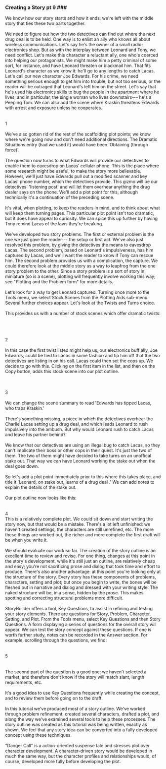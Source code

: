### Creating a Story pt 9 ### <br/>
We know how our story starts and how it ends; we're left with the middle story that ties these two parts together. <br/>
 <br/>
We need to figure out how the two detectives can find out where the next drug deal is to be held.  One way is to enlist an ally who knows all about wireless communications.  Let's say he's the owner of a small radio-electronics shop.  But as with the interplay between Leonard and Tony, we need conflict.  Let's make this character a reluctant ally, one who's coerced into helping our protagonists.  We might make him a petty criminal of some sort, for instance, and have Leonard threaten or blackmail him.  That fits Leonard's character as we know it: he'll go to any lengths to catch Lacas.  Let's call our new character Joe Edwards. For his crime, we need something serious enough to get him into trouble, but not too serious, or the reader will be outraged that Leonard's left him on the street.  Let's say that he's used his electronics skills to bug the people in the apartment where he lives;  and in particular, the single woman who lives downstairs--- he's a Peeping Tom.  We can also add the scene where Kraskin threatens Edwards with arrest and exposure unless he cooperates. <br/>
 <br/>
 <br/>
1 <br/>
 <br/>
We've also gotten rid of the rest of the scaffolding plot points; we know where we're going now and don't need additional directions.  The Dramatic Situations entry (had we used it) would have been 'Obtaining (through force)'.  <br/>
 <br/>
The question now turns to what Edwards will provide our detectives to enable them to eavesdrop on Lacas' cellular phone.   This is the place where some research might be useful, to make the story more believable.  However, we'll just have Edwards pull out a modified scanner and key Lacas' phone number, which the detectives provide.  This gizmo will be our detectives' 'listening post' and will let them overhear anything the drug dealer says on the phone.  We'll add a plot point for this, although technically it's a continuation of the preceding scene.  <br/>
  <br/>
It's vital, when plotting, to keep the readers in mind, and to think about what will keep them turning pages. This particular plot point isn't too dramatic, but it does have appeal to curiosity.  We can spice this up further by having Tony remind Lacas of the laws they're breaking. <br/>
 <br/>
We've developed two story problems.  The first or external problem is the one we just gave the reader--- the setup or first act.  We've also just resolved this problem, by giving the detectives the means to eavesdrop Lacas.   The second problem, based on Leonard's impulsiveness, has him captured by Lacas, and we'll want the reader to know if Tony can rescue him.  The second problem provides us with a complication, the capture.  We could therefore look at the middle story as a way to leapfrog from the one story problem to the other.  Since a story problem is a sort of story in miniature (so is a scene), plotting will frequently involve working this way; see "Plotting and the Problem form" for more details. <br/>
 <br/>
Let's look for a way to get Leonard captured.  Turning once more to the Tools menu, we select Stock Scenes from the Plotting Aids sub-menu.  Several further choices appear.  Let's look at the Twists and Turns choice.  <br/>
 <br/>
 This provides us with a number of stock scenes which offer dramatic twists:  <br/>
 <br/>
 <br/>
 <br/>
 <br/>
2 <br/>
 <br/>
In this case the first twist listed might help us; our electronics buff ally, Joe Edwards, could be tied to Lacas in some fashion and tip him off that the two detectives are listing in on his call.   Lacas could then set the cops up.  We decide to go with this.  Clicking on the first item in the list, and then on the Copy button, adds this stock scene into our plot outline. <br/>
 <br/>
 <br/>
 <br/>
3 <br/>
 <br/>
We can change the scene summary to read 'Edwards has tipped Lacas, who traps Kraskin.'   <br/>
 <br/>
There's something missing, a piece in which the detectives overhear the Charlie Lacas setting up a drug deal, and which leads Leonard to rush impulsively into the ambush.  But why would Leonard rush to catch Lacas and leave his partner behind? <br/>
 <br/>
We know that our detectives are using an illegal bug to catch Lacas, so they can't implicate their boss or other cops in their quest.  It's just the two of them.  The two of them might have decided to take turns on an unoffical stake out.  That way we can have Leonard working the stake out when the deal goes down. <br/>
 <br/>
So let's add a plot point immediately prior to this where this takes place, and title it 'Leonard, on stake out, learns of a drug deal .'  We can add notes to explain the details of the stake out. <br/>
 <br/>
Our plot outline now looks like this: <br/>
 <br/>
 <br/>
4 <br/>
This is a relatively complete plot.  We could sit down and start writing the story now, but that would be a mistake.  There's a lot left unfinished: we haven't created settings, the characters are still unrefined, etc.  The more these things are worked out, the richer and more complete the first draft will be when you write it.  <br/>
 <br/>
We should evaluate our work so far.  The creation of the story outline is an excellent time to review and revise.  For one thing, changes at this point in the story's development, while it's still just an outline, are relatively cheap and easy; you're not sacrificing prose and dialog that took time and effort to produce.  There's also another advantage: at this point you're looking only at the structure of the story.  Every story has these components of problems, characters, setting and plot; but once you begin to write, the bones will be fleshed out in narrative and dialog and dressed with your writing style.  The naked structure will be, in a sense, hidden by the prose. This makes spotting and correcting structural problems more difficult.  <br/>
 <br/>
StoryBuilder offers a tool, Key Questions, to assist in refining and testing your story elements.  There are questions for Story, Problem, Character, Setting, and Plot.  From the Tools menu, select Key Questions and then Story Questions.  A form displaying a series of questions for the overall story will appear.  We can test the story concept against these questions.  If one is worth further study, notes can be recorded in the Answer section.  For example, scrolling through the questions, we find: <br/>
 <br/>
 <br/>
5 <br/>
 <br/>
 <br/>
The second part of the question is a good one; we haven't selected a market, and therefore don't know if the story will match slant, length requirements, etc. <br/>
 <br/>
It's a good idea to use Key Questions frequently while creating the concept, and to review them before going on to the draft. <br/>
 <br/>
In this tutorial we've produced most of a story outline.  We've worked through problem refinement, created several characters, drafted a plot, and along the way we've examined several tools to help these processes.  The story outline was created as this tutorial was being written, exactly as shown. We feel that any story idea can be converted into a fully developed concept using these techniques.  <br/>
 <br/>
"Danger Call"  is a action-oriented suspense tale and stresses plot over character development.  A character-driven story would be developed in much the same way, but the character profiles and relationships would, of course, developed more fully before developing the plot. <br/>
 <br/>
   <br/>
 <br/>
